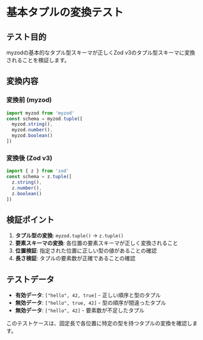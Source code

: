 # 基本タプルの変換テスト

## テスト目的

myzodの基本的なタプル型スキーマが正しくZod v3のタプル型スキーマに変換されることを検証します。

## 変換内容

### 変換前 (myzod)
```typescript
import myzod from 'myzod'
const schema = myzod.tuple([
  myzod.string(),
  myzod.number(),
  myzod.boolean()
])
```

### 変換後 (Zod v3)
```typescript
import { z } from 'zod'
const schema = z.tuple([
  z.string(),
  z.number(),
  z.boolean()
])
```

## 検証ポイント

1. **タプル型の変換**: `myzod.tuple()` → `z.tuple()`
2. **要素スキーマの変換**: 各位置の要素スキーマが正しく変換されること
3. **位置検証**: 指定された位置に正しい型の値があることの確認
4. **長さ検証**: タプルの要素数が正確であることの確認

## テストデータ

- **有効データ**: `["hello", 42, true]` - 正しい順序と型のタプル
- **無効データ**: `["hello", true, 42]` - 型の順序が間違ったタプル
- **無効データ**: `["hello", 42]` - 要素数が不足したタプル

このテストケースは、固定長で各位置に特定の型を持つタプルの変換を確認します。